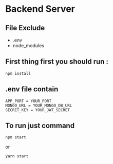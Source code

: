 # Backend Server

## File Exclude

- .env
- node_modules

## First thing first you should run :

```
npm install
```

## .env file contain

```
APP_PORT = YOUR_PORT
MONGO_URL = YOUR_MONGO_DB_URL
SECRET_KEY = YOUR_JWT_SECRET
```

## To run just command

```
npm start
```

or

```
yarn start
```
